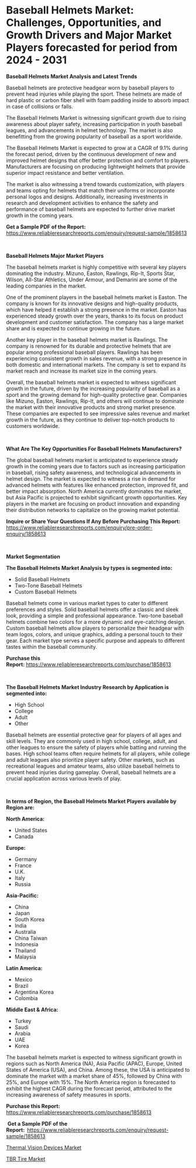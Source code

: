 <p><h1>Baseball Helmets Market: Challenges, Opportunities, and Growth Drivers and Major Market Players forecasted for period from 2024 - 2031</h1></p><p><strong>Baseball Helmets Market Analysis and Latest Trends</strong></p>
<p><p>Baseball helmets are protective headgear worn by baseball players to prevent head injuries while playing the sport. These helmets are made of hard plastic or carbon fiber shell with foam padding inside to absorb impact in case of collisions or falls.</p><p>The Baseball Helmets Market is witnessing significant growth due to rising awareness about player safety, increasing participation in youth baseball leagues, and advancements in helmet technology. The market is also benefitting from the growing popularity of baseball as a sport worldwide.</p><p>The Baseball Helmets Market is expected to grow at a CAGR of 9.1% during the forecast period, driven by the continuous development of new and improved helmet designs that offer better protection and comfort to players. Manufacturers are focusing on producing lightweight helmets that provide superior impact resistance and better ventilation.</p><p>The market is also witnessing a trend towards customization, with players and teams opting for helmets that match their uniforms or incorporate personal logos and designs. Additionally, increasing investments in research and development activities to enhance the safety and performance of baseball helmets are expected to further drive market growth in the coming years.</p></p>
<p><strong>Get a Sample PDF of the Report:&nbsp;</strong> <a href="https://www.reliableresearchreports.com/enquiry/request-sample/1858613">https://www.reliableresearchreports.com/enquiry/request-sample/1858613</a></p>
<p>&nbsp;</p>
<p><strong>Baseball Helmets Major Market Players</strong></p>
<p><p>The baseball helmets market is highly competitive with several key players dominating the industry. Mizuno, Easton, Rawlings, Rip-It, Sports Star, Wilson, All-Star Athletics, Under Armour, and Demarini are some of the leading companies in the market.</p><p>One of the prominent players in the baseball helmets market is Easton. The company is known for its innovative designs and high-quality products, which have helped it establish a strong presence in the market. Easton has experienced steady growth over the years, thanks to its focus on product development and customer satisfaction. The company has a large market share and is expected to continue growing in the future.</p><p>Another key player in the baseball helmets market is Rawlings. The company is renowned for its durable and protective helmets that are popular among professional baseball players. Rawlings has been experiencing consistent growth in sales revenue, with a strong presence in both domestic and international markets. The company is set to expand its market reach and increase its market size in the coming years.</p><p>Overall, the baseball helmets market is expected to witness significant growth in the future, driven by the increasing popularity of baseball as a sport and the growing demand for high-quality protective gear. Companies like Mizuno, Easton, Rawlings, Rip-It, and others will continue to dominate the market with their innovative products and strong market presence. These companies are expected to see impressive sales revenue and market growth in the future, as they continue to deliver top-notch products to customers worldwide.</p></p>
<p>&nbsp;</p>
<p><strong>What Are The Key Opportunities For Baseball Helmets Manufacturers?</strong></p>
<p><p>The global baseball helmets market is anticipated to experience steady growth in the coming years due to factors such as increasing participation in baseball, rising safety awareness, and technological advancements in helmet design. The market is expected to witness a rise in demand for advanced helmets with features like enhanced protection, improved fit, and better impact absorption. North America currently dominates the market, but Asia Pacific is projected to exhibit significant growth opportunities. Key players in the market are focusing on product innovation and expanding their distribution networks to capitalize on the growing market potential.</p></p>
<p><strong>Inquire or Share Your Questions If Any Before Purchasing This Report:</strong> <a href="https://www.reliableresearchreports.com/enquiry/pre-order-enquiry/1858613">https://www.reliableresearchreports.com/enquiry/pre-order-enquiry/1858613</a></p>
<p>&nbsp;</p>
<p><strong>Market Segmentation</strong></p>
<p><strong>The Baseball Helmets Market Analysis by types is segmented into:</strong></p>
<p><ul><li>Solid Baseball Helmets</li><li>Two-Tone Baseball Helmets</li><li>Custom Baseball Helmets</li></ul></p>
<p><p>Baseball helmets come in various market types to cater to different preferences and styles. Solid baseball helmets offer a classic and sleek look, providing a simple and professional appearance. Two-tone baseball helmets combine two colors for a more dynamic and eye-catching design. Custom baseball helmets allow players to personalize their headgear with team logos, colors, and unique graphics, adding a personal touch to their gear. Each market type serves a specific purpose and appeals to different tastes within the baseball community.</p></p>
<p><strong>Purchase this Report:&nbsp;</strong><a href="https://www.reliableresearchreports.com/purchase/1858613">https://www.reliableresearchreports.com/purchase/1858613</a></p>
<p>&nbsp;</p>
<p><strong>The Baseball Helmets Market Industry Research by Application is segmented into:</strong></p>
<p><ul><li>High School</li><li>College</li><li>Adult</li><li>Other</li></ul></p>
<p><p>Baseball helmets are essential protective gear for players of all ages and skill levels. They are commonly used in high school, college, adult, and other leagues to ensure the safety of players while batting and running the bases. High school teams often require helmets for all players, while college and adult leagues also prioritize player safety. Other markets, such as recreational leagues and amateur teams, also utilize baseball helmets to prevent head injuries during gameplay. Overall, baseball helmets are a crucial application across various levels of play.</p></p>
<p>&nbsp;</p>
<p><strong>In terms of Region, the Baseball Helmets Market Players available by Region are:</strong></p>
<p>
    <p> <strong> North America: </strong>
        <ul>
            <li>United States</li>
            <li>Canada</li>
        </ul>
        </p> 
    <p> <strong> Europe: </strong>
        <ul>
            <li>Germany</li>
            <li>France</li>
            <li>U.K.</li>
            <li>Italy</li>
            <li>Russia</li>
        </ul>
        </p> 
    <p> <strong> Asia-Pacific: </strong>
        <ul>
            <li>China</li>
            <li>Japan</li>
            <li>South Korea</li>
            <li>India</li>
            <li>Australia</li>
            <li>China Taiwan</li>
            <li>Indonesia</li>
            <li>Thailand</li>
            <li>Malaysia</li>
        </ul>
        </p> 
    <p> <strong> Latin America: </strong>
        <ul>
            <li>Mexico</li>
            <li>Brazil</li>
            <li>Argentina Korea</li>
            <li>Colombia</li>
        </ul>
        </p> 
    <p> <strong> Middle East & Africa: </strong>
        <ul>
            <li>Turkey</li>
            <li>Saudi</li>
            <li>Arabia</li>
            <li>UAE</li>
            <li>Korea</li>
        </ul>
    </p>
    </p>
<p><p>The baseball helmets market is expected to witness significant growth in regions such as North America (NA), Asia Pacific (APAC), Europe, United States of America (USA), and China. Among these, the USA is anticipated to dominate the market with a market share of 45%, followed by China with 25%, and Europe with 15%. The North America region is forecasted to exhibit the highest CAGR during the forecast period, attributed to the increasing awareness of safety measures in sports.</p></p>
<p><strong>Purchase this Report: </strong><a href="https://www.reliableresearchreports.com/purchase/1858613">https://www.reliableresearchreports.com/purchase/1858613</a></p>
<p>&nbsp;<strong>Get a Sample PDF of the Report:&nbsp;&nbsp;</strong><a href="https://www.reliableresearchreports.com/enquiry/request-sample/1858613">https://www.reliableresearchreports.com/enquiry/request-sample/1858613</a></p>
<p><strong></strong></p>
<p><p><a href="https://github.com/ruddyyedelwadw/Market-Research-Report-List-1/blob/main/thermal-vision-devices-market.md">Thermal Vision Devices Market</a></p><p><a href="https://angry-finch-aaf.notion.site/TBR-Tire-Market-Size-Market-Share-and-Global-Market-Analysis-Report-2024-2031-8b3b2bfcfabd429bb046b5561913d51c">TBR Tire Market</a></p></p>